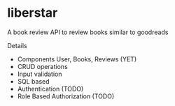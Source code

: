 # liberstar
A book review API to review books similar to goodreads

Details
  - Components User, Books, Reviews (YET)
  - CRUD operations
  - Input validation
  - SQL based
  - Authentication (TODO)
  - Role Based Authorization (TODO)
